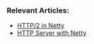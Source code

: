 ### Relevant Articles:

- [HTTP/2 in Netty](https://www.baeldung.com/netty-http2)
- [HTTP Server with Netty](https://www.baeldung.com/java-netty-http-server)
